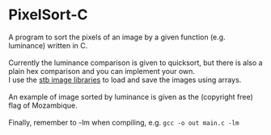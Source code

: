 # PixelSort-C
A program to sort the pixels of an image by a given function (e.g. luminance) written in C. \
\
Currently the luminance comparison is given to quicksort, but there is also a plain hex comparison and you can implement your own. \
I use the [stb image libraries](https://github.com/nothings/stb) to load and save the images using arrays.\
\
An example of image sorted by luminance is given as the (copyright free) flag of Mozambique.\
\
Finally, remember to -lm when compiling, e.g. `gcc -o out main.c -lm`
